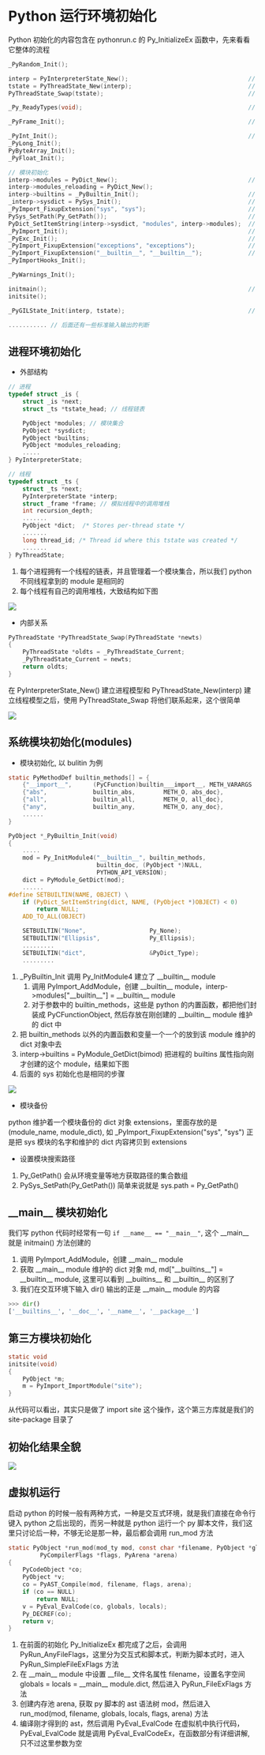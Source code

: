 # Python 运行环境初始化

Python 初始化的内容包含在 pythonrun.c 的 Py_InitializeEx 函数中，先来看看它整体的流程

```c
_PyRandom_Init();

interp = PyInterpreterState_New();                                  // 建立进程模型
tstate = PyThreadState_New(interp);                                 // 进程中建立线程模型
PyThreadState_Swap(tstate);                                         // 切换进程的当前线程

_Py_ReadyTypes(void);                                               // 初始化全部内置类型，详情可以看类的部分

_PyFrame_Init();                                                    // 设置全局变量 builtin_object = "__builtins__", 这个会在新建栈帧 PyFrame_New 的时候用到

_PyInt_Init();                                                      // 初始化整数的内存缓冲池
_PyLong_Init();
PyByteArray_Init();
_PyFloat_Init();

// 模块初始化
interp->modules = PyDict_New();                                     // 创建全局 modules dict
interp->modules_reloading = PyDict_New();
interp->builtins = _PyBuiltin_Init();                               // 创建 __builtin__ 模块
_interp->sysdict = PySys_Init();                                    // 创建 sys 模块
_PyImport_FixupExtension("sys", "sys");                             // 备份 sys 模块
PySys_SetPath(Py_GetPath());                                        // 设置模块搜索路径
PyDict_SetItemString(interp->sysdict, "modules", interp->modules);  // 全局 module 集合就放在 sys.modules 下
_PyImport_Init();                                                   // import 机制初始化
_PyExc_Init();                                                      // 创建 exceptions 模块
_PyImport_FixupExtension("exceptions", "exceptions");               // 备份 exceptions 模块
_PyImport_FixupExtension("__builtin__", "__builtin__");             // 备份 __builtin__ 模块
_PyImportHooks_Init();

_PyWarnings_Init();

initmain();                                                         // 建立 __main__ 模块
initsite();

_PyGILState_Init(interp, tstate);                                   // 多线程 gil 环境初始化

........... // 后面还有一些标准输入输出的判断
```

## 进程环境初始化

- 外部结构

```c
// 进程
typedef struct _is {
    struct _is *next;
    struct _ts *tstate_head; // 线程链表

    PyObject *modules; // 模块集合
    PyObject *sysdict;
    PyObject *builtins;
    PyObject *modules_reloading;
    .....
} PyInterpreterState;

// 线程
typedef struct _ts {
    struct _ts *next;
    PyInterpreterState *interp;
    struct _frame *frame; // 模拟线程中的调用堆栈
    int recursion_depth;
    .......
    PyObject *dict;  /* Stores per-thread state */
    .......
    long thread_id; /* Thread id where this tstate was created */
    .......
} PyThreadState;
```

1. 每个进程拥有一个线程的链表，并且管理着一个模块集合，所以我们 python 不同线程拿到的 module 是相同的
2. 每个线程有自己的调用堆栈，大致结构如下图

![](imgs/interp_init.PNG)

- 内部关系

```c
PyThreadState *PyThreadState_Swap(PyThreadState *newts)
{
    PyThreadState *oldts = _PyThreadState_Current;
    _PyThreadState_Current = newts;
    return oldts;
}
```

在 PyInterpreterState_New() 建立进程模型和 PyThreadState_New(interp) 建立线程模型之后，使用 PyThreadState_Swap 将他们联系起来，这个很简单

![](imgs/interp_thread.PNG)

## 系统模块初始化(modules)

- 模块初始化, 以 bulitin 为例

```c
static PyMethodDef builtin_methods[] = {
    {"__import__",      (PyCFunction)builtin___import__, METH_VARARGS | METH_KEYWORDS, import_doc},
    {"abs",             builtin_abs,        METH_O, abs_doc},
    {"all",             builtin_all,        METH_O, all_doc},
    {"any",             builtin_any,        METH_O, any_doc},
    ......
}

PyObject *_PyBuiltin_Init(void)
{
    .....
    mod = Py_InitModule4("__builtin__", builtin_methods,
                         builtin_doc, (PyObject *)NULL,
                         PYTHON_API_VERSION);
    dict = PyModule_GetDict(mod);
    ......
#define SETBUILTIN(NAME, OBJECT) \
    if (PyDict_SetItemString(dict, NAME, (PyObject *)OBJECT) < 0)       \
        return NULL;                                                    \
    ADD_TO_ALL(OBJECT)

    SETBUILTIN("None",                  Py_None);
    SETBUILTIN("Ellipsis",              Py_Ellipsis);
    .........
    SETBUILTIN("dict",                  &PyDict_Type);
    .........
```

1. _PyBuiltin_Init 调用 Py_InitModule4 建立了 \_\_builtin\_\_ module
    1. 调用 PyImport_AddModule，创建 \_\_builtin\_\_ module，interp->modules["\_\_builtin\_\_"] = \_\_builtin\_\_ module
    2. 对于参数中的 builtin_methods，这些是 python 的内置函数，都把他们封装成 PyCFunctionObject, 然后存放在刚创建的 \_\_builtin\_\_ module 维护的 dict 中
2. 把 builtin_methods 以外的内置函数和变量一个一个的放到该 module 维护的 dict 对象中去
3. interp->builtins = PyModule_GetDict(bimod) 把进程的 builtins 属性指向刚才创建的这个 module，结果如下图
4. 后面的 sys 初始化也是相同的步骤

![](imgs/builtin.PNG)

- 模块备份

python 维护着一个模块备份的 dict 对象 extensions，里面存放的是 (module_name, module_dict), 如 _PyImport_FixupExtension("sys", "sys") 正是把 sys 模块的名字和维护的 dict 内容拷贝到 extensions

- 设置模块搜索路径

1. Py_GetPath() 会从环境变量等地方获取路径的集合数组
2. PySys_SetPath(Py_GetPath()) 简单来说就是 sys.path = Py_GetPath()

## \_\_main\_\_ 模块初始化

我们写 python 代码时经常有一句 `if __name__ == "__main__"`, 这个 \_\_main\_\_ 就是 initmain() 方法创建的

1. 调用 PyImport_AddModule，创建 \_\_main\_\_ module
2. 获取 \_\_main\_\_ module 维护的 dict 对象 md, md["\_\_builtins\_\_"] = \_\_builtin\_\_ module, 这里可以看到 \_\_builtins\_\_ 和 \_\_builtin\_\_ 的区别了
3. 我们在交互环境下输入 dir() 输出的正是 \_\_main\_\_ module 的内容

```python
>>> dir()
['__builtins__', '__doc__', '__name__', '__package__']
```

## 第三方模块初始化

```c
static void
initsite(void)
{
    PyObject *m;
    m = PyImport_ImportModule("site");
}
```

从代码可以看出，其实只是做了 import site 这个操作，这个第三方库就是我们的 site-package 目录了

## 初始化结果全貌

![](imgs/pyinit.PNG)

## 虚拟机运行

启动 python 的时候一般有两种方式，一种是交互式环境，就是我们直接在命令行键入 python 之后出现的，而另一种就是 python 运行一个 py 脚本文件，我们这里只讨论后一种，不够无论是那一种，最后都会调用 run_mod 方法

```c
static PyObject *run_mod(mod_ty mod, const char *filename, PyObject *globals, PyObject *locals,
         PyCompilerFlags *flags, PyArena *arena)
{
    PyCodeObject *co;
    PyObject *v;
    co = PyAST_Compile(mod, filename, flags, arena);
    if (co == NULL)
        return NULL;
    v = PyEval_EvalCode(co, globals, locals);
    Py_DECREF(co);
    return v;
}
```

1. 在前面的初始化 Py_InitializeEx 都完成了之后，会调用 PyRun_AnyFileFlags，这里分为交互式和脚本式，判断为脚本式时，进入 PyRun_SimpleFileExFlags 方法
2. 在 \_\_main\_\_ module 中设置 \_\_file\_\_ 文件名属性 filename，设置名字空间 globals = locals = \_\_main\_\_ module.dict, 然后进入 PyRun_FileExFlags 方法
3. 创建内存池 arena, 获取 py 脚本的 ast 语法树 mod，然后进入 run_mod(mod, filename, globals, locals, flags, arena) 方法
4. 编译刚才得到的 ast，然后调用 PyEval_EvalCode 在虚拟机中执行代码，PyEval_EvalCode 就是调用 PyEval_EvalCodeEx，在函数部分有详细讲解, 只不过这里参数为空